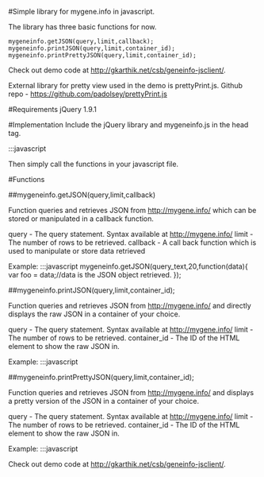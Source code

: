 #Simple library for mygene.info in javascript.

The library has three basic functions for now.

	mygeneinfo.getJSON(query,limit,callback);
	mygeneinfo.printJSON(query,limit,container_id);
	mygeneinfo.printPrettyJSON(query,limit,container_id);

Check out demo code at <http://gkarthik.net/csb/geneinfo-jsclient/>.

External library for pretty view used in the demo is prettyPrint.js. 
Github repo - <https://github.com/padolsey/prettyPrint.js>

#Requirements
jQuery 1.9.1

#Implementation
Include the jQuery library and mygeneinfo.js in the head tag. 

:::javascript
<script src="//ajax.googleapis.com/ajax/libs/jquery/1.9.1/jquery.min.js"></script>
<script src="mygeneinfo.js"></script>

Then simply call the functions in your javascript file.

#Functions

##mygeneinfo.getJSON(query,limit,callback)

Function queries and retrieves JSON from http://mygene.info/ which can be stored or manipulated in a callback function.

query - The query statement. Syntax available at <http://mygene.info/>
limit - The number of rows to be retrieved.
callback - A call back function which is used to manipulate or store data retrieved

Example:
:::javascript
mygeneinfo.getJSON(query_text,20,function(data){
	var foo = data;//data is the JSON object retrieved.
});

##mygeneinfo.printJSON(query,limit,container_id);

Function queries and retrieves JSON from http://mygene.info/ and directly displays the raw JSON in a container of your choice.

query - The query statement. Syntax available at <http://mygene.info/>
limit - The number of rows to be retrieved.
container_id - The ID of the HTML element to show the raw JSON in.

Example:
:::javascript
<script>
mygeneinfo.printJSON(query_text,20,"content");
</script>
<div id="content"></div>

##mygeneinfo.printPrettyJSON(query,limit,container_id);

Function queries and retrieves JSON from http://mygene.info/ and displays a pretty version of the JSON in a container of your choice.

query - The query statement. Syntax available at <http://mygene.info/>
limit - The number of rows to be retrieved.
container_id - The ID of the HTML element to show the raw JSON in.

Example:
:::javascript
<script>
mygeneinfo.printPrettyJSON(query_text,20,"content");
</script>
<div id="content"></div>

Check out demo code at <http://gkarthik.net/csb/geneinfo-jsclient/>.
